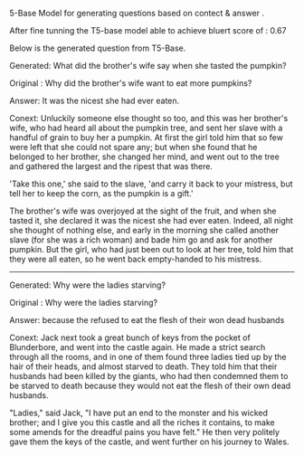 5-Base Model for generating questions based on contect & answer .

After fine tunning the T5-base model able to achieve bluert score of : 0.67


Below is the generated question from T5-Base.


Generated:  What did the brother's wife say when she tasted the pumpkin?

Original :  Why did the brother's wife want to eat more pumpkins?

Answer:  It was the nicest she had ever eaten.

Conext:  Unluckily someone else thought so too, and this was her brother's wife,
who had heard all about the pumpkin tree, and sent her slave with a
handful of grain to buy her a pumpkin. At first the girl told him that
so few were left that she could not spare any; but when she found that
he belonged to her brother, she changed her mind, and went out to the
tree and gathered the largest and the ripest that was there.

'Take this one,' she said to the slave, 'and carry it back to your
mistress, but tell her to keep the corn, as the pumpkin is a gift.'

The brother's wife was overjoyed at the sight of the fruit, and when she
tasted it, she declared it was the nicest she had ever eaten. Indeed,
all night she thought of nothing else, and early in the morning she
called another slave (for she was a rich woman) and bade him go and ask
for another pumpkin. But the girl, who had just been out to look at her
tree, told him that they were all eaten, so he went back empty-handed to
his mistress.

****************************************************************************************************


Generated:  Why were the ladies starving?

Original :  Why were the ladies starving?

Answer:  because the refused to eat the flesh of their won dead husbands


Conext:  Jack next took a great bunch of keys from the pocket of Blunderbore,
and went into the castle again. He made a strict search through all
the rooms, and in one of them found three ladies tied up by the hair
of their heads, and almost starved to death. They told him that their
husbands had been killed by the giants, who had then condemned them to
be starved to death because they would not eat the flesh of their own
dead husbands.

"Ladies," said Jack, "I have put an end to the monster and his wicked
brother; and I give you this castle and all the riches it contains, to
make some amends for the dreadful pains you have felt." He then very
politely gave them the keys of the castle, and went further on his
journey to Wales.
